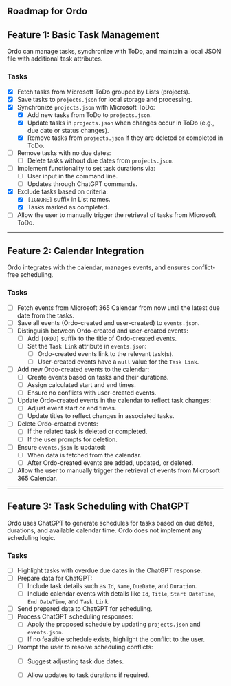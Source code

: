 ﻿## Roadmap for Ordo

## Feature 1: Basic Task Management
Ordo can manage tasks, synchronize with ToDo, and maintain a local JSON file with additional task attributes.

### Tasks
- [x] Fetch tasks from Microsoft ToDo grouped by Lists (projects).
- [x] Save tasks to `projects.json` for local storage and processing.
- [x] Synchronize `projects.json` with Microsoft ToDo:
  - [x] Add new tasks from ToDo to `projects.json`.
  - [x] Update tasks in `projects.json` when changes occur in ToDo (e.g., due date or status changes).
  - [x] Remove tasks from `projects.json` if they are deleted or completed in ToDo.
- [ ] Remove tasks with no due dates:
  - [ ] Delete tasks without due dates from `projects.json`.
- [ ] Implement functionality to set task durations via:
  - [ ] User input in the command line.
  - [ ] Updates through ChatGPT commands.
- [x] Exclude tasks based on criteria:
  - [x] `[IGNORE]` suffix in List names.
  - [x] Tasks marked as completed.
- [ ] Allow the user to manually trigger the retrieval of tasks from Microsoft ToDo.

---

## Feature 2: Calendar Integration
Ordo integrates with the calendar, manages events, and ensures conflict-free scheduling.

### Tasks
- [ ] Fetch events from Microsoft 365 Calendar from now until the latest due date from the tasks.
- [ ] Save all events (Ordo-created and user-created) to `events.json`.
- [ ] Distinguish between Ordo-created and user-created events:
  - [ ] Add `[ORDO]` suffix to the title of Ordo-created events.
  - [ ] Set the `Task Link` attribute in `events.json`:
    - [ ] Ordo-created events link to the relevant task(s).
    - [ ] User-created events have a `null` value for the `Task Link`.
- [ ] Add new Ordo-created events to the calendar:
  - [ ] Create events based on tasks and their durations.
  - [ ] Assign calculated start and end times.
  - [ ] Ensure no conflicts with user-created events.
- [ ] Update Ordo-created events in the calendar to reflect task changes:
  - [ ] Adjust event start or end times.
  - [ ] Update titles to reflect changes in associated tasks.
- [ ] Delete Ordo-created events:
  - [ ] If the related task is deleted or completed.
  - [ ] If the user prompts for deletion.
- [ ] Ensure `events.json` is updated:
  - [ ] When data is fetched from the calendar.
  - [ ] After Ordo-created events are added, updated, or deleted.
- [ ] Allow the user to manually trigger the retrieval of events from Microsoft 365 Calendar.

---

## Feature 3: Task Scheduling with ChatGPT
Ordo uses ChatGPT to generate schedules for tasks based on due dates, durations, and available calendar time. Ordo does not implement any scheduling logic.

### Tasks
- [ ] Highlight tasks with overdue due dates in the ChatGPT response.
- [ ] Prepare data for ChatGPT:
  - [ ] Include task details such as `Id`, `Name`, `DueDate`, and `Duration`.
  - [ ] Include calendar events with details like `Id`, `Title`, `Start DateTime`, `End DateTime`, and `Task Link`.
- [ ] Send prepared data to ChatGPT for scheduling.
- [ ] Process ChatGPT scheduling responses:
  - [ ] Apply the proposed schedule by updating `projects.json` and `events.json`.
  - [ ] If no feasible schedule exists, highlight the conflict to the user.
- [ ] Prompt the user to resolve scheduling conflicts:
  - [ ] Suggest adjusting task due dates.
  - [ ] Allow updates to task durations if required.

